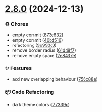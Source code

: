 # [2.8.0](https://github.com/deriv-com/SmartCharts/compare/v2.7.2...v2.8.0) (2024-12-13)


### ♻️ 	 Chores

* empty commit ([873e632](https://github.com/deriv-com/SmartCharts/commit/873e63290663944b56d84bd3a42cfdb0a716519f))
* empty commit ([40bd516](https://github.com/deriv-com/SmartCharts/commit/40bd516dd52c52ed69a86abab70ec602262be5f4))
* refactoring ([9e993c3](https://github.com/deriv-com/SmartCharts/commit/9e993c3101ec533e7ad3805976dc2cfb1505ec77))
* remove border radius ([61d48f7](https://github.com/deriv-com/SmartCharts/commit/61d48f71a6255dbcd77f1173c0cf3ae99fe2cfcd))
* remove empty space ([2e8437e](https://github.com/deriv-com/SmartCharts/commit/2e8437e8af7f1b36fcce0b240abda5c61a7fb4f4))


### ✨ 	 Features

* add new overlapping behaviour ([756c88e](https://github.com/deriv-com/SmartCharts/commit/756c88e085441f7425ceab2fc79d5fe6c81e4f14))


### 📦 	 Code Refactoring

* dark theme colors ([f77339d](https://github.com/deriv-com/SmartCharts/commit/f77339d0af78730dfe74f57c7f0593cbca4a6f9a))
